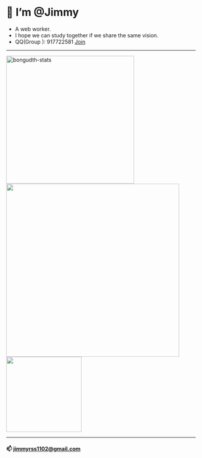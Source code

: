 # 👋  I’m @Jimmy

* A web worker.
* I hope we can study together if we share the same vision.
* QQ(Group ): 917722581 [Join](https://jq.qq.com/?_wv=1027&k=S3dfwlRT)
---

<span>
<img width="340" src="https://github-readme-stats.vercel.app/api/top-langs?username=RSS1102&show_icons=true&locale=en&layout=compact&line_height=20&title_color=f69673" alt="bongudth-stats" />
</span>

<span>
<img width="460" src="https://github-readme-stats.vercel.app/api?username=RSS1102&show_icons=true&hide_border=false&line_height=20&title_color=f69673&icon_color=e2a7a2&show_owner=true" />
</span>

<span>
<img  width="200" src="https://pic.rmb.bdstatic.com/bjh/down/99b15364feac6f5cb587e8884b4361cc.gif" />
</span>

---

#### 📫 jimmyrss1102@gmail.com
